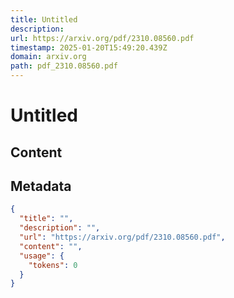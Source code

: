 ```yaml
---
title: Untitled
description: 
url: https://arxiv.org/pdf/2310.08560.pdf
timestamp: 2025-01-20T15:49:20.439Z
domain: arxiv.org
path: pdf_2310.08560.pdf
---
```


# Untitled



## Content



## Metadata

```json
{
  "title": "",
  "description": "",
  "url": "https://arxiv.org/pdf/2310.08560.pdf",
  "content": "",
  "usage": {
    "tokens": 0
  }
}
```

